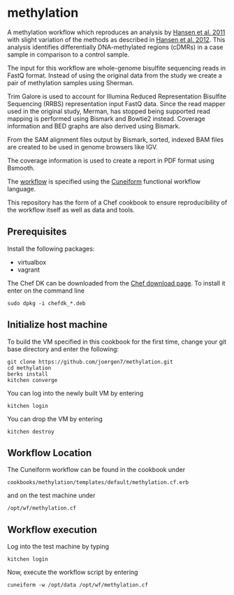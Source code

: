 # methylation

A methylation workflow which reproduces an analysis by
[Hansen et al. 2011](http://www.ncbi.nlm.nih.gov/pmc/articles/PMC3145050/) with
slight variation of the methods as described in
[Hansen et al. 2012](http://www.biomedcentral.com/content/pdf/gb-2012-13-10-r83.pdf).
This analysis identifies differentially DNA-methylated regions (cDMRs) in a case
sample in comparison to a control sample.

The input for this workflow are whole-genome bisulfite sequencing reads in FastQ
format. Instead of using the original data from the study we create a pair of
methylation samples using Sherman.

Trim Galore is used to account for Illumina Reduced Representation Bisulfite
Sequencing (RRBS) representation input FastQ data. Since the read mapper used in
the original study, Merman, has stopped being supported read mapping is
performed using Bismark and Bowtie2 instead. Coverage information and BED graphs
are also derived using Bismark.

From the SAM alignment files output by Bismark, sorted, indexed BAM files are
created to be used in genome browsers like IGV.

The coverage information is used to create a report in PDF format using Bsmooth.

The
[workflow](https://github.com/joergen7/methylation/blob/master/templates/default/methylation.cf.erb)
is specified using the
[Cuneiform](https://github.com/joergen7/cuneiform) functional workflow language.

This repository has the form of a Chef cookbook to ensure reproducibility of the
workflow itself as well as data and tools.


## Prerequisites

Install the following packages:

- virtualbox
- vagrant

The Chef DK can be downloaded from the [Chef download page](https://downloads.chef.io/chef-dk/).
To install it enter on the command line

    sudo dpkg -i chefdk_*.deb


## Initialize host machine

To build the VM specified in this cookbook for the first time, change your git
base directory and enter the following:

    git clone https://github.com/joergen7/methylation.git
    cd methylation
    berks install
    kitchen converge
    
You can log into the newly built VM by entering

    kitchen login
    
You can drop the VM by entering

    kitchen destroy


## Workflow Location

The Cuneiform workflow can be found in the cookbook under

    cookbooks/methylation/templates/default/methylation.cf.erb
    
and on the test machine under

    /opt/wf/methylation.cf

    
## Workflow execution

Log into the test machine by typing

    kitchen login
    
Now, execute the workflow script by entering

    cuneiform -w /opt/data /opt/wf/methylation.cf
    
    

